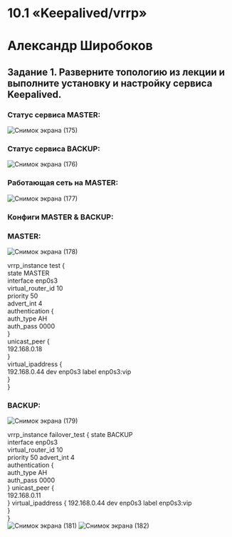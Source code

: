 # 10.1 «Keepalived/vrrp»
# Александр Широбоков
## Задание 1. Разверните топологию из лекции и выполните установку и настройку сервиса Keepalived.
### Статус сервиса MASTER:
![Снимок экрана (175)](https://user-images.githubusercontent.com/69298696/227924066-0d37fc50-9c99-4b06-8c66-2c0be8ba753f.png)
### Статус сервиса BACKUP:
![Снимок экрана (176)](https://user-images.githubusercontent.com/69298696/227924278-735af708-55d1-485f-aa4b-0a91b0afb8fe.png)
### Работающая сеть на MASTER:
![Снимок экрана (177)](https://user-images.githubusercontent.com/69298696/227924791-ced5fc61-a235-4322-8f51-2ceaccb8c7bc.png)
### Конфиги MASTER & BACKUP:
### MASTER:
![Снимок экрана (178)](https://user-images.githubusercontent.com/69298696/227925521-eeaf4c7d-2192-4156-87cf-f9f8dfd430e3.png)

vrrp_instance test {  
state MASTER  
interface enp0s3  
virtual_router_id 10  
priority 50   
advert_int 4  
authentication {  
auth_type AH  
auth_pass 0000  
}   
unicast_peer {  
192.168.0.18  
}   
virtual_ipaddress {   
192.168.0.44 dev enp0s3 label enp0s3:vip  
}   
}   
  

### BACKUP:
![Снимок экрана (179)](https://user-images.githubusercontent.com/69298696/227925617-09ba47a3-5857-47be-b9fa-0574974f510d.png)

vrrp_instance failover_test { 
state BACKUP  
interface enp0s3  
virtual_router_id 10  
priority 50 
advert_int 4  
authentication {  
auth_type AH  
auth_pass 0000  
} 
unicast_peer {  
192.168.0.11  
} 
virtual_ipaddress { 
192.168.0.44 dev enp0s3 label enp0s3:vip  
}   
}   
![Снимок экрана (181)](https://user-images.githubusercontent.com/69298696/227948648-b0f83fbc-70f5-40d5-921a-9a53c78ece37.png)
![Снимок экрана (182)](https://user-images.githubusercontent.com/69298696/227948653-b14012f5-6070-4cde-a270-afd250ac09a3.png)

